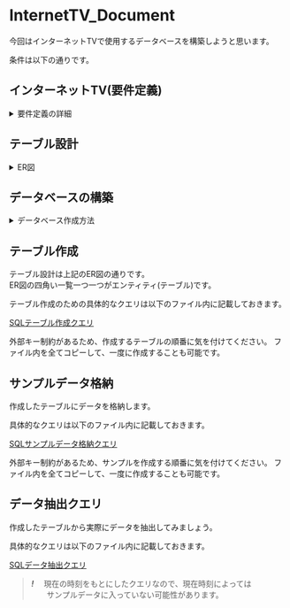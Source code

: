 # InternetTV_Document
今回はインターネットTVで使用するデータベースを構築しようと思います。  

条件は以下の通りです。
## インターネットTV(要件定義)
<details>

<summary>要件定義の詳細</summary>  

 
> 好きな時間に好きな場所で話題の動画を無料で楽しめる「インターネットTVサービス」を新規に作成することになりました。  
>データベース設計をした上で、データ取得する SQL を作成してください。
>
>仕様は次の通りです。サービスのイメージとしては ABEMA を頭に思い浮かべてください。
>
> - ドラマ1、ドラマ2、アニメ1、アニメ2、スポーツ、ペットなど、複数のチャンネルがある  
> - 各チャンネルの下では時間帯ごとに番組枠が1つ設定されており、番組が放映される  
> - 番組はシリーズになっているものと単発ものがある。シリーズになっているものはシーズンが1つのものと、  
> シーズン1、シーズン2のように複数シーズンのものがある。  
>   - 各シーズンの下では各エピソードが設定されている。  
> - 再放送もあるため、ある番組が複数チャンネルの異なる番組枠で放映されることはある  
> - 番組の情報として、タイトル、番組詳細、ジャンルが画面上に表示される  
> - 各エピソードの情報として、シーズン数、エピソード数、タイトル、エピソード詳細、動画時間、公開日、視聴数が  
>     画面上に表示される。  
>   - 単発のエピソードの場合はシーズン数、エピソード数は表示されない  
> - ジャンルとしてアニメ、映画、ドラマ、ニュースなどがある。各番組は1つ以上のジャンルに属するKPIとして、  
>   チャンネルの番組枠のエピソードごとに視聴数を記録する。  
>     - なお、一つのエピソードは複数の異なるチャンネル及び番組枠で放送されることがあるので、属するチャンネルの番組枠ごとに視聴数がどうだったかも追えるようにする
> 
> **番組、シーズン、エピソードの関係について、以下のようなイメージです(シリーズになっているものの例)。**  
> 
>番組：鬼滅の刃  
>シーズン：1  
>エピソード：1話、2話、...、26話
> 
</details>

## テーブル設計
<details>
 
<summary>ER図</summary>


![plantuml](https://github.com/MatsudaSaku/InternetTV_Document/assets/149235059/49806853-e3d2-474a-b662-f39c338cf6ce)

</details>

## データベースの構築
<details>

<summary>データベース作成方法</summary>  

 
今回はMySQLを利用して作成していきます。  
まずはMySQLのユーザーを選択してから、データベース'InternetTV'を作成します。  
クエリは以下の通りです。  
```mysql
 CREATE DATABASE internettv;
```
早速確認してみましょう。

```mysql
 SHOW DATABASES;
```

上記のクエリを実行し、
internettv　が表示されればOKです。

次は以下のクエリを実行し、使用するデータベースを選びます。

```mysql
 USE internettv;
```
使用するデータベースを問題なく指定できれば、データベースの構築は終了です。  
次は作成したデータベース内にテーブルを作成していきましょう。
</details>

## テーブル作成
テーブル設計は上記のER図の通りです。  
ER図の四角い一覧一つ一つがエンティティ(テーブル)です。  

テーブル作成のための具体的なクエリは以下のファイル内に記載しておきます。

[SQLテーブル作成クエリ](/Create_Table.sql)

外部キー制約があるため、作成するテーブルの順番に気を付けてください。
ファイル内を全てコピーして、一度に作成することも可能です。

## サンプルデータ格納
作成したテーブルにデータを格納します。

具体的なクエリは以下のファイル内に記載しておきます。

[SQLサンプルデータ格納クエリ](/Create_sample.sql)

外部キー制約があるため、サンプルを作成する順番に気を付けてください。
ファイル内を全てコピーして、一度に作成することも可能です。

## データ抽出クエリ
作成したテーブルから実際にデータを抽出してみましょう。  

具体的なクエリは以下のファイル内に記載しておきます。

[SQLデータ抽出クエリ](/quest_step3.sql)

>  ***!***
>  　現在の時刻をもとにしたクエリなので、現在時刻によっては  
>　　サンプルデータに入っていない可能性があります。



